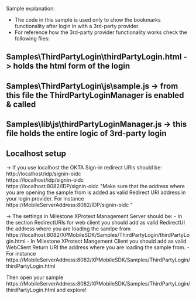 Sample explanation:

- The code in this sample is used only to show the bookmarks functionality after login in with a 3rd-party provider.
- For reference how the 3rd-party provider functionality works check the following files:
## Samples\ThirdPartyLogin\thirdPartyLogin.html -> holds the html form of the login
## Samples\ThirdPartyLogin\js\sample.js -> from this file the ThirdPartyLoginManager is enabled & called
## Samples\lib\js\thirdPartyLoginManager.js -> this file holds the entire logic of 3rd-party login

## Localhost setup
-> If you use localhost the OKTA Sign-in redirect URIs should be: 
http://localhost/idp/signin-oidc  
https://localhost/idp/signin-oidc  
https://localhost:8082/IDP/signin-oidc 
"Make sure that the address where you are opening the sample from is added as valid Redirect URI address in your login provider. 
For instance https://MobileServerAddress:8082/IDP/signin-oidc "

-> The settings in Milestone XProtext Management Server should be: 
	- In the section RedirectURIs for web client you should add as valid RedirectUI the address where you are loading the samlpe from https://localhost:8082/XPMobileSDK/Samples/ThirdPartyLogin/thirdPartyLogin.html
	- In Milestone XProtect Mangement Client you should add as valid WebClient Return URI the address where you are loading the sample from. 
	- For instance https://MobileServerAddress:8082/XPMobileSDK/Samples/ThirdPartyLogin/thirdPartyLogin.html 

Then open your sample https://MobileServerAddress:8082/XPMobileSDK/Samples/ThirdPartyLogin/thirdPartyLogin.html  and explore!